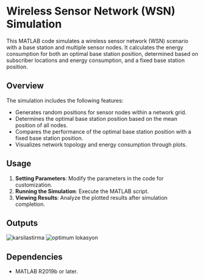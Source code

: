 # Wireless Sensor Network (WSN) Simulation

This MATLAB code simulates a wireless sensor network (WSN) scenario with a base station and multiple sensor nodes. It calculates the energy consumption for both an optimal base station position, determined based on subscriber locations and energy consumption, and a fixed base station position.

## Overview

The simulation includes the following features:

- Generates random positions for sensor nodes within a network grid.
- Determines the optimal base station position based on the mean position of all nodes.
- Compares the performance of the optimal base station position with a fixed base station position.
- Visualizes network topology and energy consumption through plots.

## Usage

1. **Setting Parameters**: Modify the parameters in the code for customization.
2. **Running the Simulation**: Execute the MATLAB script.
3. **Viewing Results**: Analyze the plotted results after simulation completion.

## Outputs
![karsilastirma](https://github.com/ibrahimtosun18/optimum_base_station/assets/95874081/ced5d0e0-a51e-4ba0-b78f-1a548ce0487f)
![optimum lokasyon](https://github.com/ibrahimtosun18/optimum_base_station/assets/95874081/e81e3a49-1cf4-4736-b1d6-055ad0cf3885)



## Dependencies

- MATLAB R2019b or later.


